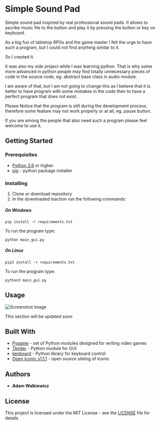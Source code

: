 # Simple Sound Pad

Simple sound pad inspired by real professional sound pads. It allows to ascribe music file to the button and play it by pressing the button or key on keyboard.

As a big fun of tabletop RPGs and the game master I felt the urge to have such a program, but I could not find anything similar to it. 

So I created it.

It was also my side project while I was learning python. That is why some more advanced in python people may find totally unnecessary pieces of code in the source code, eg. abstract base class in audio module.

I am aware of that, but I am not going to change this as I believe that it is better to have program with some mistakes in the code then to have a perfect program that does not exist.

Please Notice that the program is still during the development process, therefore some feature may not work properly or at all, eg. pause button. 

If you are among the people that also need such a program please feel welcome to use it.

## Getting Started

### Prerequisites

*  [Python 3.6](https://www.python.org/download/releases/3.0/) or higher.
*  [pip](https://pip.pypa.io/en/stable/) - python package installer
  
### Installing

1. Clone or download repository
2. In the downloaded loaction run the following commands:

##### On Windows

```
pip install -r requirements.txt
```

To run the program type:

```
python main_gui.py
```

##### On Linux

```
pip3 install -r requirements.txt
```

To run the program type:

```
python3 main_gui.py
```

## Usage

![Screenshot image](https://github.com/ajwalkiewicz/sound-pad/blob/master/image.png)

This section will be updated soon

## Built With

* [Pygame](https://www.pygame.org/docs/) - set of Python modules designed for writing video games
* [Tkinter](https://docs.python.org/3/library/tk.html) - Python module for GUI
* [keyboard](https://pypi.org/project/keyboard/) - Python library for keyboard control
* [Open Iconic v1.1.1](https://github.com/iconic/open-iconic) - open source sibling of Iconic

## Authors

* **Adam Walkiewicz**

## License

This project is licensed under the MIT License - see the [LICENSE](LICENSE) file for details
